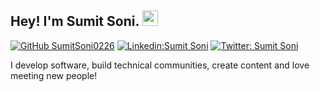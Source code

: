 ## Hey! I'm Sumit Soni. <img src="https://media.giphy.com/media/hvRJCLFzcasrR4ia7z/giphy.gif" width="25px">

[![GitHub SumitSoni0226](https://img.shields.io/github/followers/SumitSoni0226?label=follow&style=social)](https://github.com/SumitSoni0226)
[![Linkedin:Sumit Soni](https://img.shields.io/badge/-Sumit%20Soni-blue?style=flat-square&logo=Linkedin&logoColor=white&link=https://www.linkedin.com/in/sumitsoni0226/)](https://www.linkedin.com/in/sumitsoni0226/)
[![Twitter: Sumit Soni](https://img.shields.io/twitter/follow/_sumitsoni?style=social)](https://twitter.com/_SoniSumit)

I develop software, build technical communities, create content and love meeting new people!

